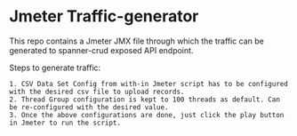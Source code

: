 # Jmeter Traffic-generator

This repo contains a Jmeter JMX file through which the traffic can be generated to spanner-crud exposed API endpoint.

Steps to generate traffic:
```
1. CSV Data Set Config from with-in Jmeter script has to be configured with the desired csv file to upload records.
2. Thread Group configuration is kept to 100 threads as default. Can be re-configured with the desired value.
3. Once the above configurations are done, just click the play button in Jmeter to run the script.
```
